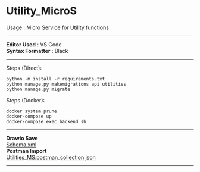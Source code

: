 # Utility_MicroS
Usage : Micro Service for Utility functions  
___
**Editor Used**         : VS Code  
**Syntax Formatter**    : Black
___
Steps (Direct):
```
python -m install -r requirements.txt
python manage.py makemigrations api utilities
python manage.py migrate
```
Steps (Docker):
```
docker system prune
docker-compose up
docker-compose exec backend sh
```
___
**Drawio Save**  
[Schema.xml](/utility/data/Schema.xml)  
**Postman Import**  
[Utilities_MS.postman_collection.json](/utility/data/Utilities_MS.postman_collection.json)  
___